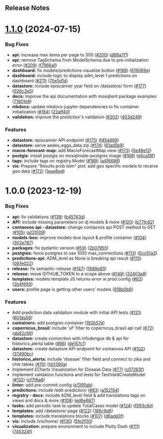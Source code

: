 Release Notes
---

# [1.1.0](https://github.com/Mosqlimate-project/Data-platform/compare/1.0.0...1.1.0) (2024-07-15)


### Bug Fixes

* **api:** increase max items per page to 300 ([#200](https://github.com/Mosqlimate-project/Data-platform/issues/200)) ([d68a7f1](https://github.com/Mosqlimate-project/Data-platform/commit/d68a7f12225f388ad50f53ee925a8be5d758fef3))
* **api:** remove TagSchema from ModelSchema due to pre-initialization error ([#209](https://github.com/Mosqlimate-project/Data-platform/issues/209)) ([f7966a1](https://github.com/Mosqlimate-project/Data-platform/commit/f7966a16446cfd9950db64676c1ef13a52ee6e3f))
* **dashboard:** fix models/predictions visualize button ([#166](https://github.com/Mosqlimate-project/Data-platform/issues/166)) ([619069e](https://github.com/Mosqlimate-project/Data-platform/commit/619069ee86cb3531d0f44614aba43878a5037411))
* **dashboard:** include logic to display adm_level 1 predictions on dashboard ([#211](https://github.com/Mosqlimate-project/Data-platform/issues/211)) ([75e5d1d](https://github.com/Mosqlimate-project/Data-platform/commit/75e5d1d822a7b93ada353150f24c0717a0c5b4b0))
* **datastore:** include episcanner year field on /datastore/ form ([#177](https://github.com/Mosqlimate-project/Data-platform/issues/177)) ([026c2e5](https://github.com/Mosqlimate-project/Data-platform/commit/026c2e5c0cdadc12a5616bd03410db3b6125fcb9))
* **docs:** Improve the api documentation with mosqlient package examples ([71801e9](https://github.com/Mosqlimate-project/Data-platform/commit/71801e98b544c9a6cc559a82e644496c698c13df))
* **mkdocs:** update mkdocs-jupyter dependencies to fix container initialization ([#184](https://github.com/Mosqlimate-project/Data-platform/issues/184)) ([22aff40](https://github.com/Mosqlimate-project/Data-platform/commit/22aff4062140b6e163a9855e261ac6eb0b98eaf0))
* **validation:** improve the prediction's validation ([#202](https://github.com/Mosqlimate-project/Data-platform/issues/202)) ([403d249](https://github.com/Mosqlimate-project/Data-platform/commit/403d249d1f968c42de91b88b70055b9dccbeaac3))


### Features

* **datastore:** episcanner API endpoint ([#175](https://github.com/Mosqlimate-project/Data-platform/issues/175)) ([f45d469](https://github.com/Mosqlimate-project/Data-platform/commit/f45d46937106fdef9c54e3a86214dbba1d708563))
* **datastore:** serve aedes_eggs_data.zip ([#174](https://github.com/Mosqlimate-project/Data-platform/issues/174)) ([61ad5b9](https://github.com/Mosqlimate-project/Data-platform/commit/61ad5b9aa3d34c1df9477da2b4e7fb481e2f78dc))
* **macro-forecast-map:** add MacroForecastMap view ([#173](https://github.com/Mosqlimate-project/Data-platform/issues/173)) ([0e48e12](https://github.com/Mosqlimate-project/Data-platform/commit/0e48e12fb70c273d60d9b56b4b6d9614e36de5f9))
* **postgis:** install postgis on mosqlimate-postgres image ([#168](https://github.com/Mosqlimate-project/Data-platform/issues/168)) ([e6ca18f](https://github.com/Mosqlimate-project/Data-platform/commit/e6ca18f73320bd0857c0efe7d291f1d0e3630b06))
* **tags:** include tags on registry.Model ([#189](https://github.com/Mosqlimate-project/Data-platform/issues/189)) ([a4f6698](https://github.com/Mosqlimate-project/Data-platform/commit/a4f66986e9932629d99977e9d86cdd8a5f394841))
* **vis:** Prepare "Results prob lstm" plot; add geo specific models to receive geo data ([#172](https://github.com/Mosqlimate-project/Data-platform/issues/172)) ([1eae6ed](https://github.com/Mosqlimate-project/Data-platform/commit/1eae6ed1e955711684110c7df5411008d9be3f82))

# 1.0.0 (2023-12-19)


### Bug Fixes

* **api:** fix validations ([#138](https://github.com/Mosqlimate-project/Data-platform/issues/138)) ([b45743d](https://github.com/Mosqlimate-project/Data-platform/commit/b45743d7c497b5575b4b3d49234aae1e5ea9fb24))
* **API:** include missing parameters on dj models & more ([#120](https://github.com/Mosqlimate-project/Data-platform/issues/120)) ([b77fc82](https://github.com/Mosqlimate-project/Data-platform/commit/b77fc825331ee9d6b36f9cdfb3f8351e5514f2b6))
* **contaovos api - datastore:** change contaovos api POST method to GET ([#105](https://github.com/Mosqlimate-project/Data-platform/issues/105)) ([a131009](https://github.com/Mosqlimate-project/Data-platform/commit/a131009aa0e964cfb7112a29b5229fccd4fab05a))
* **models-box:** improve models-box layout & profile container ([#104](https://github.com/Mosqlimate-project/Data-platform/issues/104)) ([302e787](https://github.com/Mosqlimate-project/Data-platform/commit/302e78733f8fdd8701480092e0aad2ba411bdca8))
* **packages:** fix pydantic version ([#59](https://github.com/Mosqlimate-project/Data-platform/issues/59)) ([2b07955](https://github.com/Mosqlimate-project/Data-platform/commit/2b0795522d506c29095614f967580e7d0f1b7987))
* **postgres:** force postgres to use 1000 max_connections ([#113](https://github.com/Mosqlimate-project/Data-platform/issues/113)) ([0cc51a3](https://github.com/Mosqlimate-project/Data-platform/commit/0cc51a3d7afa57130ac6163d9376d47a09686cda))
* **predictions-api:** ADM_level as None is breaking api result ([#110](https://github.com/Mosqlimate-project/Data-platform/issues/110)) ([097e022](https://github.com/Mosqlimate-project/Data-platform/commit/097e02268a969f0dc3bad374ae405fe22989e073))
* **release:** fix semantic-release ([#147](https://github.com/Mosqlimate-project/Data-platform/issues/147)) ([1689e93](https://github.com/Mosqlimate-project/Data-platform/commit/1689e932bccc27412228e4a957cbb0d6396c9a3a))
* **release:** move GITHUB_TOKEN to a scope above ([#149](https://github.com/Mosqlimate-project/Data-platform/issues/149)) ([32403a8](https://github.com/Mosqlimate-project/Data-platform/commit/32403a82e4c60a2ca23d299090be96b11f02d52d))
* **templates:** models template JS returns error w prod config ([#82](https://github.com/Mosqlimate-project/Data-platform/issues/82)) ([2b4f693](https://github.com/Mosqlimate-project/Data-platform/commit/2b4f693edce398a6d075232ef8b263467be0d1a8))
* **users:** profile page is getting other users' models ([918b0b6](https://github.com/Mosqlimate-project/Data-platform/commit/918b0b6a28e90917fb6b9e0a189c27f7f0d707e6))


### Features

* Add prediction data validation module with initial API tests ([#121](https://github.com/Mosqlimate-project/Data-platform/issues/121)) ([601da56](https://github.com/Mosqlimate-project/Data-platform/commit/601da561946db95cf45901b84c09b9574403cf71))
* **containers:** add postgres container ([192b57d](https://github.com/Mosqlimate-project/Data-platform/commit/192b57d7a53420af2fc54914a817a204c93775be))
* **copernicus_brasil:** include 'uf' filter to copernicus_brasil api call ([#72](https://github.com/Mosqlimate-project/Data-platform/issues/72)) ([ab62c68](https://github.com/Mosqlimate-project/Data-platform/commit/ab62c68fb59df50325c2ed54fb2b43e509ef1e59))
* **datastore:** create connection with infodengue db & api for historico_alerta table ([#66](https://github.com/Mosqlimate-project/Data-platform/issues/66)) ([de157c1](https://github.com/Mosqlimate-project/Data-platform/commit/de157c1cfdc352bba0d83a294fa74f6bd11dc7b5))
* **datastore:** create datastore API endpoint for contaovos API ([#102](https://github.com/Mosqlimate-project/Data-platform/issues/102)) ([37490bc](https://github.com/Mosqlimate-project/Data-platform/commit/37490bc889d6ba409d71f3e65c8bd24ac9a567d3))
* **historico_alerta:** include 'disease' filter field and connect to zika and chik tables ([#70](https://github.com/Mosqlimate-project/Data-platform/issues/70)) ([fd3390a](https://github.com/Mosqlimate-project/Data-platform/commit/fd3390a532e6d4d66c15ffa3ae35f1d5f5759d0f))
* Implement ECharts Visualization for Disease Data ([#77](https://github.com/Mosqlimate-project/Data-platform/issues/77)) ([c07263f](https://github.com/Mosqlimate-project/Data-platform/commit/c07263f820529d3391b01e8cd04dcd82d7ccde72))
* Implement validation functions and tests for TestValidCreateModel ([#132](https://github.com/Mosqlimate-project/Data-platform/issues/132)) ([cf7f6a8](https://github.com/Mosqlimate-project/Data-platform/commit/cf7f6a875eea585c8d7ccf36ff899c9a9b000ec8))
* **linter:** add pre-commit config ([e1395ab](https://github.com/Mosqlimate-project/Data-platform/commit/e1395ab8ae066776de69c17cacf0f11a03f94f6b))
* **predictions:** include /edit-prediction/ ([#83](https://github.com/Mosqlimate-project/Data-platform/issues/83)) ([a152154](https://github.com/Mosqlimate-project/Data-platform/commit/a152154ca7ad1eb0657280b8b1c8e17b6f16e2c1))
* **registry - docs:** include ADM_level field & add translations tags on views and docs & more ([#108](https://github.com/Mosqlimate-project/Data-platform/issues/108)) ([ed6e687](https://github.com/Mosqlimate-project/Data-platform/commit/ed6e6877ba6051d1639e0839d323f75d728d3890))
* **tasks:** add periodic task to update TotalCases model ([#124](https://github.com/Mosqlimate-project/Data-platform/issues/124)) ([f593c6d](https://github.com/Mosqlimate-project/Data-platform/commit/f593c6d1a8b0b0f6433ad479c9a31d113062233d))
* **templates:** add /datastore/ page ([#122](https://github.com/Mosqlimate-project/Data-platform/issues/122)) ([189c9d6](https://github.com/Mosqlimate-project/Data-platform/commit/189c9d6197a133de976ee224590ab9be0d1cd6bb))
* **templates:** include translations blocks ([#107](https://github.com/Mosqlimate-project/Data-platform/issues/107)) ([d6add3f](https://github.com/Mosqlimate-project/Data-platform/commit/d6add3f939882ef42af0f95e11247ad5b6f968d3))
* **vis:** include /vis/home/ ([#130](https://github.com/Mosqlimate-project/Data-platform/issues/130)) ([5fe2f00](https://github.com/Mosqlimate-project/Data-platform/commit/5fe2f0054c4c407db1c9e82bb44bdbfc95089868))
* **visualization:** prepare environment to include Plotly Dash ([#111](https://github.com/Mosqlimate-project/Data-platform/issues/111)) ([745324f](https://github.com/Mosqlimate-project/Data-platform/commit/745324facbcf4521b30533638791325e96d09184))
